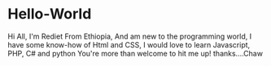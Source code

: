 # Hello-World
Hi All, I'm Rediet From Ethiopia, And am new to the programming world, I have some know-how of Html and CSS, I would love to learn Javascript, PHP, C# and python You're more than welcome to hit me up! thanks....Chaw

